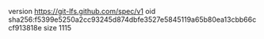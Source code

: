 version https://git-lfs.github.com/spec/v1
oid sha256:f5399e5250a2cc93245d874dbfe3527e5845119a65b80ea13cbb66ccf913818e
size 1115
